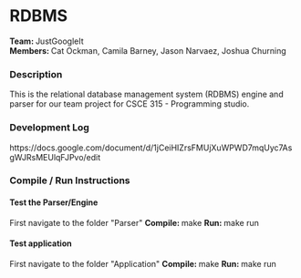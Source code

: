 # RDBMS
<strong>Team: </strong>JustGoogleIt <br>
<strong>Members: </strong>Cat Ockman, Camila Barney, Jason Narvaez, Joshua Churning

<h3>Description</h3>
This is the relational database management system (RDBMS) engine and parser for our team project for CSCE 315 - Programming studio.

<h3>Development Log</h3>
https://docs.google.com/document/d/1jCeiHIZrsFMUjXuWPWD7mqUyc7AsgWJRsMEUlqFJPvo/edit

<h3>Compile / Run Instructions</h3>
<h4>Test the Parser/Engine</h4>
First navigate to the folder "Parser"
<strong>Compile: </strong> make
<strong>Run: </strong> make run
<h4>Test application</h4>
First navigate to the folder "Application"
<strong>Compile: </strong> make
<strong>Run: </strong> make run
